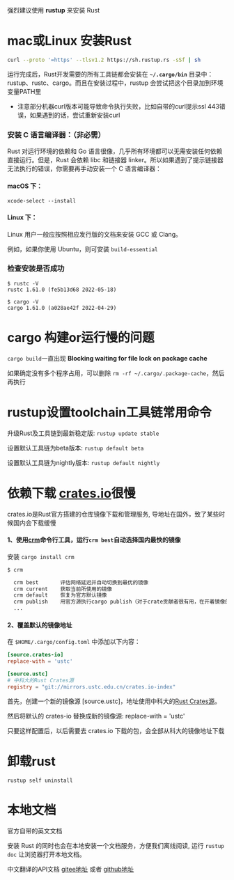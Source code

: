  强烈建议使用 **rustup** 来安装 Rust
# mac或Linux 安装Rust
```bash
curl --proto '=https' --tlsv1.2 https://sh.rustup.rs -sSf | sh
```
运行完成后，Rust开发需要的所有工具链都会安装在 **`~/.cargo/bin`** 目录中：rustup、rustc、cargo。而且在安装过程中，rustup 会尝试把这个目录加到环境变量PATH里
- 注意部分机器curl版本可能导致命令执行失败，比如自带的curl提示ssl 443错误，如果遇到的话，尝试重新安装curl

### 安装 C 语言编译器：（非必需）
Rust 对运行环境的依赖和 Go 语言很像，几乎所有环境都可以无需安装任何依赖直接运行。但是，Rust 会依赖 libc 和链接器 linker。所以如果遇到了提示链接器无法执行的错误，你需要再手动安装一个 C 语言编译器：
#### macOS 下：
```
xcode-select --install
```

#### Linux 下：
Linux 用户一般应按照相应发行版的文档来安装 GCC 或 Clang。

例如，如果你使用 Ubuntu，则可安装 `build-essential`

### 检查安装是否成功
```
$ rustc -V
rustc 1.61.0 (fe5b13d68 2022-05-18)

$ cargo -V
cargo 1.61.0 (a028ae42f 2022-04-29)
```

# cargo 构建or运行慢的问题
`cargo build`一直出现 **Blocking waiting for file lock on package cache**

如果确定没有多个程序占用，可以删除 `rm -rf ~/.cargo/.package-cache`，然后再执行

# rustup设置toolchain工具链常用命令 
升级Rust及工具链到最新稳定版: `rustup update stable`

设置默认工具链为beta版本: `rustup default beta`

设置默认工具链为nightly版本: `rustup default nightly`


# 依赖下载 [crates.io](https://crates.io)很慢
crates.io是Rust官方搭建的仓库镜像下载和管理服务, 导地址在国外，致了某些时候国内会下载缓慢
#### 1、使用[crm](https://github.com/wtklbm/crm)命令行工具，运行`crm best`自动选择国内最快的镜像
安装  `cargo install crm`

```bash
$ crm

  crm best       评估网络延迟并自动切换到最优的镜像
  crm current    获取当前所使用的镜像
  crm default    恢复为官方默认镜像
  crm publish    用官方源执行cargo publish（对于crate贡献者很有用，在开着镜像的时候不能publish）
  ...
```

#### 2、覆盖默认的镜像地址
在 `$HOME/.cargo/config.toml` 中添加以下内容：
```toml
[source.crates-io]
replace-with = 'ustc'

[source.ustc]
# 中科大的Rust Crates源
registry = "git://mirrors.ustc.edu.cn/crates.io-index"
```
首先，创建一个新的镜像源 [source.ustc]，地址使用中科大的[Rust Crates源](https://mirrors.ustc.edu.cn/help/crates.io-index.html)。

然后将默认的 crates-io 替换成新的镜像源: replace-with = 'ustc'

只要这样配置后，以后需要去 crates.io 下载的包，会全部从科大的镜像地址下载

# 卸载rust 
```
rustup self uninstall
```

# 本地文档
官方自带的英文文档

安装 Rust 的同时也会在本地安装一个文档服务，方便我们离线阅读, 运行 `rustup doc` 让浏览器打开本地文档。

中文翻译的API文档 [gitee地址](https://gitee.com/wtklbm/rust-library-chinese) 或者 [github地址](https://github.com/wtklbm/rust-library-i18n)


